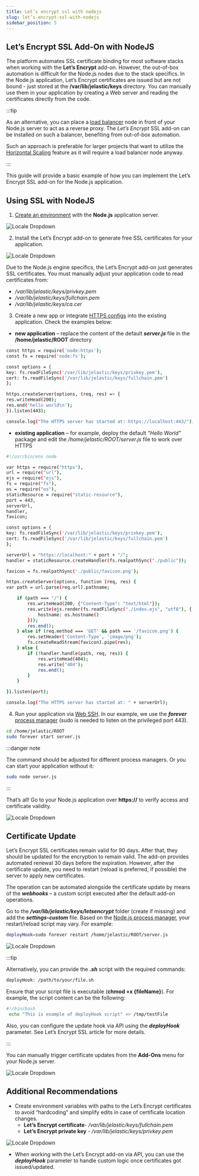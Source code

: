 ```yaml
---
title: Let’s encrypt ssl with nodejs
slug: let’s-encrypt-ssl-with-nodejs
sidebar_position: 5
---
```


## Let’s Encrypt SSL Add-On with NodeJS

The platform automates SSL certificate binding for most software stacks when working with the **Let’s Encrypt** add-on. However, the out-of-box automation is difficult for the Node.js nodes due to the stack specifics. In the Node.js application, Let’s Encrypt certificates are issued but are not bound - just stored at the **/var/lib/jelastic/keys** directory. You can manually use them in your application by creating a Web server and reading the certificates directly from the code.

:::tip

As an alternative, you can place a [load balancer](/docs/load-balancers/load-balancing) node in front of your Node.js server to act as a reverse proxy. The _Let’s Encrypt_ SSL add-on can be installed on such a balancer, benefiting from out-of-box automation.

Such an approach is preferable for larger projects that want to utilize the [Horizontal Scaling](/docs/application-setting/scaling-and-clustering/horizontal-scaling) feature as it will require a load balancer node anyway.

:::

This guide will provide a basic example of how you can implement the Let’s Encrypt SSL add-on for the Node.js application.

## Using SSL with NodeJS

1. [Create an environment](/docs/environment-management/setting-up-environment) with the **Node.js** application server.

<div style={{
    display:'flex',
    justifyContent: 'center',
    margin: '0 0 1rem 0'
}}>

![Locale Dropdown](./img/LetsEncryptSSLwithNodeJS/01-create-nodejs-environment.png)

</div>

2. Install the Let’s Encrypt add-on to generate free SSL certificates for your application.

<div style={{
    display:'flex',
    justifyContent: 'center',
    margin: '0 0 1rem 0'
}}>

![Locale Dropdown](./img/LetsEncryptSSLwithNodeJS/02-install-lets-encrypt-addon.png)

</div>

Due to the Node.js engine specifics, the Let’s Encrypt add-on just generates SSL certificates. You must manually adjust your application code to read certificates from:

- _/var/lib/jelastic/keys/privkey.pem_
- _/var/lib/jelastic/keys/fullchain.pem_
- _/var/lib/jelastic/keys/ca.cer_

3. Create a new app or integrate [HTTPS configs](https://nodejs.org/api/https.html#https_https_createserver_options_requestlistener) into the existing application. Check the examples below:

- **new application** – replace the content of the default **_server.js_** file in the **/home/jelastic/ROOT** directory

```bash
const https = require('node:https');
const fs = require('node:fs');

const options = {
key: fs.readFileSync('/var/lib/jelastic/keys/privkey.pem'),
cert: fs.readFileSync('/var/lib/jelastic/keys/fullchain.pem')
};

https.createServer(options, (req, res) => {
res.writeHead(200);
res.end('hello world\n');
}).listen(443);

console.log("The HTTPS server has started at: https://localhost:443/");
```

- **existing application** – for example, deploy the default _“Hello World”_ package and edit the _/home/jelastic/ROOT/server.js_ file to work over HTTPS

```bash
#!/usr/bin/env node

var https = require("https"),
url = require("url"),
ejs = require("ejs"),
fs = require("fs"),
os = require("os"),
staticResource = require("static-resource"),
port = 443,
serverUrl,
handler,
favicon;

const options = {
key: fs.readFileSync('/var/lib/jelastic/keys/privkey.pem'),
cert: fs.readFileSync('/var/lib/jelastic/keys/fullchain.pem')
};

serverUrl = "https://localhost:" + port + "/";
handler = staticResource.createHandler(fs.realpathSync("./public"));

favicon = fs.realpathSync('./public/favicon.png');

https.createServer(options, function (req, res) {
var path = url.parse(req.url).pathname;

    if (path === "/") {
        res.writeHead(200, {"Content-Type": "text/html"});
        res.write(ejs.render(fs.readFileSync("./index.ejs", "utf8"), {
            hostname: os.hostname()
        }));
        res.end();
    } else if (req.method === 'GET' && path === '/favicon.png') {
        res.setHeader('Content-Type', 'image/png');
        fs.createReadStream(favicon).pipe(res);
    } else {
        if (!handler.handle(path, req, res)) {
            res.writeHead(404);
            res.write("404");
            res.end();
        }
    }

}).listen(port);

console.log("The HTTPS server has started at: " + serverUrl);
```

4. Run your application via [Web SSH](/docs/deployment-tools/ssh/ssh-access/web-ssh). In our example, we use the **_forever_** [process manager](/docs/nodejs/nodejs-apps-specifications/process-managers) (sudo is needed to listen on the privileged port 443).

```bash
cd /home/jelastic/ROOT
sudo forever start server.js
```

:::danger note

The command should be adjusted for different process managers. Or you can start your application without it:

```bash
sudo node server.js
```

:::

That’s all! Go to your Node.js application over **https://** to verify access and certificate validity.

<div style={{
    display:'flex',
    justifyContent: 'center',
    margin: '0 0 1rem 0'
}}>

![Locale Dropdown](./img/LetsEncryptSSLwithNodeJS/03-nodejs-application-ssl-access.png)

</div>

## Certificate Update

Let’s Encrypt SSL certificates remain valid for 90 days. After that, they should be updated for the encryption to remain valid. The add-on provides automated renewal 30 days before the expiration. However, after the certificate update, you need to restart (reload is preferred, if possible) the server to apply new certificates.

The operation can be automated alongside the certificate update by means of the **_webhooks_** – a custom script executed after the default add-on operations.

Go to the **_/var/lib/jelastic/keys/letsencrypt_** folder (create if missing) and add the **_settings-custom_** file. Based on the [Node.js process manager](/docs/nodejs/nodejs-apps-specifications/process-managers), your restart/reload script may vary. For example:

```bash
deployHook=sudo forever restart /home/jelastic/ROOT/server.js
```

<div style={{
    display:'flex',
    justifyContent: 'center',
    margin: '0 0 1rem 0'
}}>

![Locale Dropdown](./img/LetsEncryptSSLwithNodeJS/04-lets-encrypt-update-webhook.png)

</div>

:::tip

Alternatively, you can provide the **_.sh_** script with the required commands:

```bash
deployHook: /path/to/your/file.sh
```

Ensure that your script file is executable (**chmod +x {fileName}**). For example, the script content can be the following:

```bash
#!/bin/bash
 echo "This is example of deployHook script" >> /tmp/testFile
```

Also, you can configure the update hook via API using the **_deployHook_** parameter. See Let’s Encrypt SSL article for more details.

:::

You can manually trigger certificate updates from the **Add-Ons** menu for your Node.js server.

<div style={{
    display:'flex',
    justifyContent: 'center',
    margin: '0 0 1rem 0'
}}>

![Locale Dropdown](./img/LetsEncryptSSLwithNodeJS/05-lets-encrypt-manual-update.png)

</div>

## Additional Recommendations

- Create environment variables with paths to the Let’s Encrypt certificates to avoid “hardcoding” and simplify edits in case of certificate location changes.
  - **Let’s Encrypt certificate**- _/var/lib/jelastic/keys/fullchain.pem_
  - **Let’s Encrypt private key** - _/var/lib/jelastic/keys/privkey.pem_

<div style={{
    display:'flex',
    justifyContent: 'center',
    margin: '0 0 1rem 0'
}}>

![Locale Dropdown](./img/LetsEncryptSSLwithNodeJS/06-lets-encrypt-certificates-variables.png)

</div>

- When working with the Let’s Encrypt add-on via API, you can use the **_deployHook_** parameter to handle custom logic once certificates got issued/updated.
